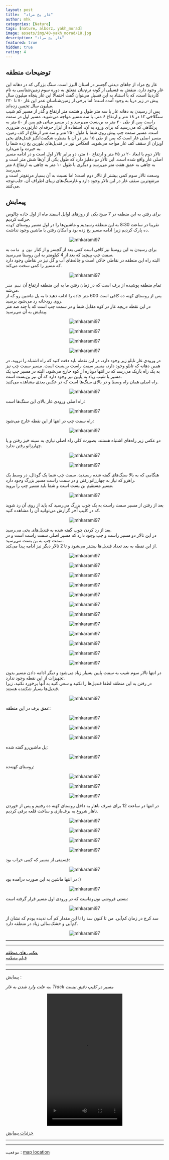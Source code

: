 ```yaml
---
layout: post
title:  "غار یخ مراد"
author: mhk
categories: [Nature]
tags: [nature, alborz, yakh_morad]
image: assets/img/40-yakh_morad/18.jpg
description: "غار یخ مراد"
featured: true
hidden: true
rating: 4
---
```


## توضیحات منطقه
غار یخ مراد از جاهای دیدنی گچسر در استان البرز است.
سنگ بزرگی که در دهانه این غار وجود دارد، منقش به فسیلی از گونه نرم‌تنان متعلق به دوره سوم زمین‌شناسی به نام کاردیتا است، که با استناد به این فسیل می‌توان گفت احتمالا این غار پنجاه میلیون سال پیش در زیر دریا به وجود آمده است؛ اما برخی از زمین‌شناسان عمر این غار ۷۰ تا ۲۳۰ میلیون سال تخمین زده‌اند.  
پس از رسیدن به دهانه غار با سه متر طول و هشت متر ارتفاع و گذر از مسیر کم شیب سنگلاخی ۱۲ در ۱۸ متر و ارتفاع ۶ متر، با سه مسیر مواجه می‌شوید. مسیر اول در سمت راست پس از طی ۲۰ متر به بن‌بست می‌رسد و در مسیر میانی هم پس از ۵۰ متر به پرتگاهی که می‌رسید که برای ورود به آن، استفاده از ابزار حرفه‌ای غارنوردی ضروری است. مسیر سمت چپ پیش روی شما با طول ۲۵۰ متر و سه متر ارتفاع از کف زمین، مسیر اصلی غار است که پس از طی ۱۵ متر در آن با منظره شگفت‌انگیز قندل‌های یخی آویزان از سقف کف غار مواجه می‌شوید. انعکاس نور در قندیل‌های بلورین یخ زده شما را به حیرت وا می‌دارد.  
تالار دوم با ابعاد ۲۰ در ۲۵ متر و ارتفاع ۱۰ متر، دو برابر تالار اول است و در ادامه مسیر اصلی غار واقع شده است. این تالار دو دهلیز دارد که طول یکی از آن‌ها شش متر است و به چاهی به عمق هفت متر می‌رسد و دیگری با طول ۱۰ متر به چاهی به ارتفاع ۸ متر می‌رسد.  
وسعت تالار سوم کمی بیشتر از تالار دوم است؛ اما نسبت به آن بسیار مرتفع‌تر است و مرتفع‌ترین سقف غار در این تالار وجود دارد و غارسنگ‌های زیبای اطراف آن، جلب‌توجه می‌کنند.  

## پیمایش
برای رفتن به این منطقه در 7 صبح یکی از روزهای اوایل اسفند ماه از اول جاده چالوس حرکت کردیم.  
تقریبا در ساعت 8:30 به این منطقه رسیدیم و ماشین‌ها را در اول مسیر روستای `کهنه ده` پارک کردیم زیرا ادامه مسیر یخ زده بود و امکان رفتن با ماشین وجود نداشت.  

<p align="center"><img src="/assets/img/40-yakh_morad/01.jpg" alt="mhkarami97" /></p>

برای رسیدن به این روستا نیز کافی است کمی بعد از گچسر و از کنار `نون و ماست` به سمت چپ بپیچید که بعد از 4 کیلومتر به این روستا می‌رسید.  
البته راه این منطقه در نقاطی خاکی است و چاله‌های آب و گل نیز در نقاطی وجود دارد که مسیر را کمی سخت می‌کند.  

<p align="center"><img src="/assets/img/40-yakh_morad/02.jpg" alt="mhkarami97" /></p>

تمام منطقه پوشیده از برف است که در زمان رفتن ما به این منطقه ارتفاع آن `نیم متر` می‌شد.  
پس از روستای کهنه ده کافی است 600 متر جاده را ادامه دهید تا به پل ماشین رو که از روی رودخانه رد می‌شود برسید.  
در این نقطه دریچه غار در کوه مقابل شما و در سمت چپ است که با چند صد متر پیمایش به آن می‌رسید.  

<p align="center"><img src="/assets/img/40-yakh_morad/03.jpg" alt="mhkarami97" /></p>

<p align="center"><img src="/assets/img/40-yakh_morad/04.jpg" alt="mhkarami97" /></p>

<p align="center"><img src="/assets/img/40-yakh_morad/05.jpg" alt="mhkarami97" /></p>

<p align="center"><img src="/assets/img/40-yakh_morad/07.jpg" alt="mhkarami97" /></p>

در ورودی غار تابلو زیر وجود دارد، در این نقطه باید دقت کنید که راه اشتباه را نروید، در همین دهانه که تابلو وجود دارد، مسیر سمت راست بن‌بست است. مسیر سمت چپ نیز به یک راه باریک می‌رسد که در انتها دوباره از کوه خارج می‌شود، البته در مسیر چپ یک مسیر با شیب زیاد به پایین نیز وجود دارد که آن نیز بن‌بست است.  
راه اصلی همان راه وسط و در بالای سنگ‌ها است که در عکس بعدی مشاهده می‌کنید.  

<p align="center"><img src="/assets/img/40-yakh_morad/06.jpg" alt="mhkarami97" /></p>

راه اصلی ورودی غار بالای این سنگ‌ها است:  

<p align="center"><img src="/assets/img/40-yakh_morad/26.jpg" alt="mhkarami97" /></p>

راه سمت چپ در انتها از این نقطه خارج می‌شود:  

<p align="center"><img src="/assets/img/40-yakh_morad/08.jpg" alt="mhkarami97" /></p>

دو عکس زیر راه‌های اشتباه هستند، بصورت کلی راه اصلی نیازی به سینه خیز رفتن و یا چهارزانو رفتن ندارد.  

<p align="center"><img src="/assets/img/40-yakh_morad/09.jpg" alt="mhkarami97" /></p>

<p align="center"><img src="/assets/img/40-yakh_morad/10.jpg" alt="mhkarami97" /></p>

هنگامی که به بالا سنگ‌های گفته شده رسیدید، سمت چپ شما یک گودال، در وسط یک راهرو که نیاز به چهارزانو رفتن و در سمت راست مسیر بزرگ وجود دارد.  
مسیر مستقیم بن بست است و شما باید مسیر چپ را بروید.  

<p align="center"><img src="/assets/img/40-yakh_morad/11.jpg" alt="mhkarami97" /></p>

بعد از رفتن از مسیر سمت راست به یک چوب بزرگ می‌رسید که باید از روی آن رد شوید که در کلیپ آخر گزارش می‌توانید آن را مشاهده کنید.  

<p align="center"><img src="/assets/img/40-yakh_morad/12.jpg" alt="mhkarami97" /></p>

بعد از رد کردن چوب گفته شده به قندیل‌های یخی می‌رسید.  
در این تالار دو مسیر راست و چپ وجود دارد که مسیر اصلی سمت راست است و در سمت چپ به بن بست می‌رسید.  
از این نقطه به بعد تعداد قندیل‌ها بیشتر می‌شود و تا 2 تالار دیگر نیز ادامه پیدا می‌کند.  

<p align="center"><img src="/assets/img/40-yakh_morad/13.jpg" alt="mhkarami97" /></p>

<p align="center"><img src="/assets/img/40-yakh_morad/14.jpg" alt="mhkarami97" /></p>

<p align="center"><img src="/assets/img/40-yakh_morad/15.jpg" alt="mhkarami97" /></p>

<p align="center"><img src="/assets/img/40-yakh_morad/16.jpg" alt="mhkarami97" /></p>

<p align="center"><img src="/assets/img/40-yakh_morad/17.jpg" alt="mhkarami97" /></p>

<p align="center"><img src="/assets/img/40-yakh_morad/18.jpg" alt="mhkarami97" /></p>

<p align="center"><img src="/assets/img/40-yakh_morad/19.jpg" alt="mhkarami97" /></p>

<p align="center"><img src="/assets/img/40-yakh_morad/20.jpg" alt="mhkarami97" /></p>

<p align="center"><img src="/assets/img/40-yakh_morad/21.jpg" alt="mhkarami97" /></p>

<p align="center"><img src="/assets/img/40-yakh_morad/22.jpg" alt="mhkarami97" /></p>

<p align="center"><img src="/assets/img/40-yakh_morad/23.jpg" alt="mhkarami97" /></p>

<p align="center"><img src="/assets/img/40-yakh_morad/24.jpg" alt="mhkarami97" /></p>

در انتها تالار سوم شیب به سمت پایین بسیار زیاد می‌شود و دیگر ادامه دادن مسیر بدون تجهیزات از این نقطه وجود ندارد.  
در رفتن به این منطقه لطفا قندیل‌ها را نکنید و سعی کنید به آنها برخورد نکنید، زیرا قندیل‌ها بسیار شکننده هستند.  

<p align="center"><img src="/assets/img/40-yakh_morad/25.jpg" alt="mhkarami97" /></p>

عمق برف در این منطقه:  

<p align="center"><img src="/assets/img/40-yakh_morad/27.jpg" alt="mhkarami97" /></p>

<p align="center"><img src="/assets/img/40-yakh_morad/28.jpg" alt="mhkarami97" /></p>

<p align="center"><img src="/assets/img/40-yakh_morad/29.jpg" alt="mhkarami97" /></p>

پل ماشین‌رو گفته شده:  

<p align="center"><img src="/assets/img/40-yakh_morad/30.jpg" alt="mhkarami97" /></p>

روستای کهنه‌ده:  

<p align="center"><img src="/assets/img/40-yakh_morad/31.jpg" alt="mhkarami97" /></p>

<p align="center"><img src="/assets/img/40-yakh_morad/32.jpg" alt="mhkarami97" /></p>

<p align="center"><img src="/assets/img/40-yakh_morad/33.jpg" alt="mhkarami97" /></p>

در انتها در ساعت 12 برای صرف ناهار به داخل روستای کهنه ده رفتیم و پس از خوردن ناهار شروع به برف‌بازی و ساخت قلعه برفی کردیم.  

<p align="center"><img src="/assets/img/40-yakh_morad/34.jpg" alt="mhkarami97" /></p>

<p align="center"><img src="/assets/img/40-yakh_morad/35.jpg" alt="mhkarami97" /></p>

<p align="center"><img src="/assets/img/40-yakh_morad/36.jpg" alt="mhkarami97" /></p>

<p align="center"><img src="/assets/img/40-yakh_morad/37.jpg" alt="mhkarami97" /></p>

قسمتی از مسیر که کمی خراب بود:  

<p align="center"><img src="/assets/img/40-yakh_morad/38.jpg" alt="mhkarami97" /></p>

در انتها ماشین به این صورت درآمده بود :)  

<p align="center"><img src="/assets/img/40-yakh_morad/39.jpg" alt="mhkarami97" /></p>

بستی فروشی نون‌و‌ماست که در ورودی اول مسیر قرار گرفته است:  

<p align="center"><img src="/assets/img/40-yakh_morad/40.jpg" alt="mhkarami97" /></p>

سد کرج در زمان کم‌آبی. من تا کنون سد را تا این مقدار کم آب ندیده بودم که نشان از کم‌آبی و خشک‌سالی زیاد در منطقه دارد.  

<p align="center"><img src="/assets/img/40-yakh_morad/41.jpg" alt="mhkarami97" /></p>

---
---

[عکس های منطقه](https://www.instagram.com/p/CaXg2qHsiiQ/)  
[فیلم منطقه](https://www.instagram.com/p/CaZFj_ll4r8/)  

---
---

پیمایش : 

*به علت وارد شدن به غار، Track مسیر در کلیپ دقیق نیست*

<p align="center">
<video width="240" height="420" controls>
  <source src="/assets/img/40-yakh_morad/01.mp4" type="video/mp4">
</video>
</p>

[جزئیات پیمایش](/assets/img/40-yakh_morad/42.jpg)  

---
---

`موقعیت` : [map location](https://www.google.com/maps/place/Yakh+Morad+Cave/@36.1182484,51.2718548,15z/data=!4m5!3m4!1s0x0:0x289f8ca61b2d0485!8m2!3d36.1182484!4d51.2718548)
